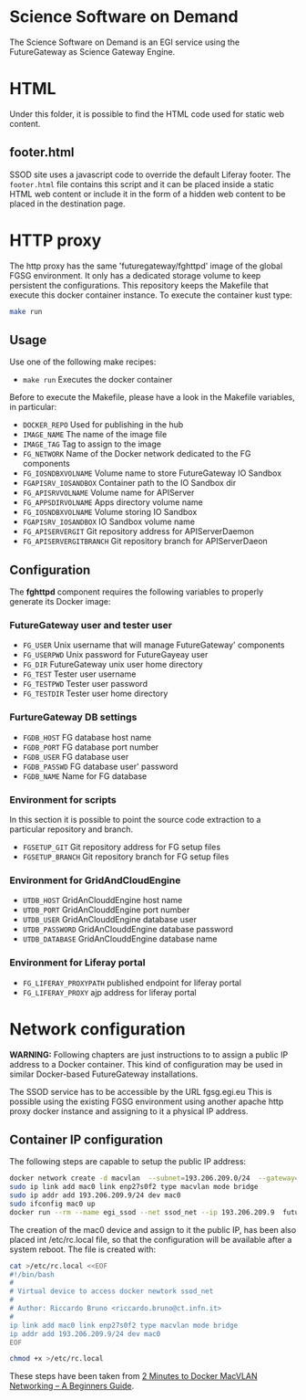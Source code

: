# Science Software on Demand
The Science Software on Demand is an EGI service using the FutureGateway as Science Gateway Engine.

# HTML
Under this folder, it is possible to find the HTML code used for static web content.

## footer.html
SSOD site uses a javascript code to override the default Liferay footer. The `footer.html` file contains this script and it can be placed inside a static HTML web content or include it in the form of a hidden web content to be placed in the destination page.

# HTTP proxy
The http proxy has the same 'futuregateway/fghttpd' image of the global FGSG environment. It only has a dedicated storage volume to keep persistent the configurations.
This repository keeps the Makefile that execute this docker container instance.
To execute the container kust type:

```bash
make run
```

## Usage
Use one of the following make recipes:
* `make run` Executes the docker container

Before to execute the Makefile, please have a look in the Makefile variables, in particular:

* `DOCKER_REPO` Used for publishing in the hub
* `IMAGE_NAME` The name of the image file
* `IMAGE_TAG` Tag to assign to the image
* `FG_NETWORK` Name of the Docker network dedicated to the FG components
* `FG_IOSNDBXVOLNAME` Volume name to store FutureGateway IO Sandbox
* `FGAPISRV_IOSANDBOX` Container path to the IO Sandbox dir
* `FG_APISRVVOLNAME` Volume name for APIServer
* `FG_APPSDIRVOLNAME` Apps directory volume name
* `FG_IOSNDBXVOLNAME` Volume storing IO Sandbox
* `FGAPISRV_IOSANDBOX` IO Sandbox volume name
* `FG_APISERVERGIT` Git repository address for APIServerDaemon
* `FG_APISERVERGITBRANCH` Git repository branch for APIServerDaeon

## Configuration
The **fghttpd** component requires the following variables to properly generate its Docker image:

### FutureGateway user and tester user
* `FG_USER` Unix username that will manage FutureGateway' components
* `FG_USERPWD` Unix password for FutureGayeay user
* `FG_DIR` FutureGateway unix user home directory
* `FG_TEST` Tester user username
* `FG_TESTPWD`  Tester user password
* `FG_TESTDIR` Tester user home directory

### FurtureGateway DB settings
* `FGDB_HOST` FG database host name
* `FGDB_PORT` FG database port number
* `FGDB_USER` FG database user
* `FGDB_PASSWD` FG database user' password
* `FGDB_NAME` Name for FG database

### Environment for scripts
In this section it is possible to point the source code extraction to a particular repository and branch.
* `FGSETUP_GIT` Git repository address for FG setup files
* `FGSETUP_BRANCH` Git repository branch for FG setup files

### Environment for GridAndCloudEngine
* `UTDB_HOST` GridAnClouddEngine host name
* `UTDB_PORT` GridAnClouddEngine port number
* `UTDB_USER` GridAnClouddEngine database user
* `UTDB_PASSWORD` GridAnClouddEngine database password
* `UTDB_DATABASE` GridAnClouddEngine database name

### Environment for Liferay portal
* `FG_LIFERAY_PROXYPATH` published endpoint for liferay portal
* `FG_LIFERAY_PROXY` ajp address for liferay portal

# Network configuration
**WARNING:** Following chapters are just instructions to to assign a public IP address to a Docker container. This kind of configuration may be used in similar Docker-based FutureGateway installations.


The SSOD service has to be accessible by the URL fgsg.egi.eu
This is possible using the existing FGSG environment using another apache http proxy docker instance and assigning to it a physical IP address.

## Container IP configuration
The following steps are capable to setup the public IP address:

```bash
docker network create -d macvlan  --subnet=193.206.209.0/24  --gateway=193.206.209.1  -o parent=enp27s0f2 ssod_net
sudo ip link add mac0 link enp27s0f2 type macvlan mode bridge
sudo ip addr add 193.206.209.9/24 dev mac0
sudo ifconfig mac0 up
docker run --rm --name egi_ssod --net ssod_net --ip 193.206.209.9  futuregateway/fghttpd
```

The creation of the mac0 device and assign to it the public IP, has been also placed int /etc/rc.local file, so that the configuration will be available after a system reboot.
The file is created with:

```bash
cat >/etc/rc.local <<EOF
#!/bin/bash
#
# Virtual device to access docker newtork ssod_net
#
# Author: Riccardo Bruno <riccardo.bruno@ct.infn.it>
#
ip link add mac0 link enp27s0f2 type macvlan mode bridge
ip addr add 193.206.209.9/24 dev mac0
EOF

chmod +x >/etc/rc.local
```

These steps have been taken from [2 Minutes to Docker MacVLAN Networking – A Beginners Guide][CNTPUBIP].

[CNTPUBIP]:<http://collabnix.com/2-minutes-to-docker-macvlan-networking-a-beginners-guide/>

